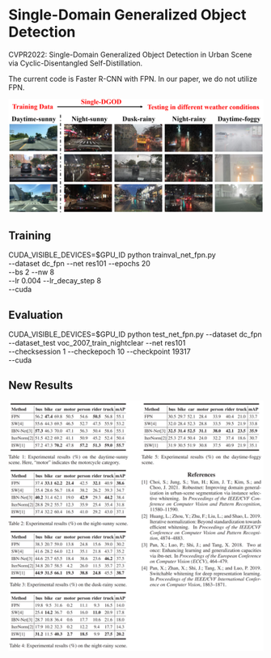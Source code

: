 # Single-Domain Generalized Object Detection

CVPR2022: Single-Domain Generalized Object Detection in Urban Scene via Cyclic-Disentangled Self-Distillation.

The current code is Faster R-CNN with FPN. In our paper, we do not utilize FPN.

<img src='./Single-DGOD.png' width=900/>

## Training

CUDA_VISIBLE_DEVICES=$GPU_ID python trainval_net_fpn.py \
                    --dataset dc_fpn --net res101 --epochs 20 \
                    --bs 2 --nw 8 \
                    --lr 0.004 --lr_decay_step 8 \
                    --cuda

## Evaluation

CUDA_VISIBLE_DEVICES=$GPU_ID python test_net_fpn.py --dataset dc_fpn --dataset_test voc_2007_train_nightclear --net res101 \
                   --checksession 1 --checkepoch 10 --checkpoint 19317 \
                   --cuda

## New Results

<img src='./Results/Results.png' width=900/>
